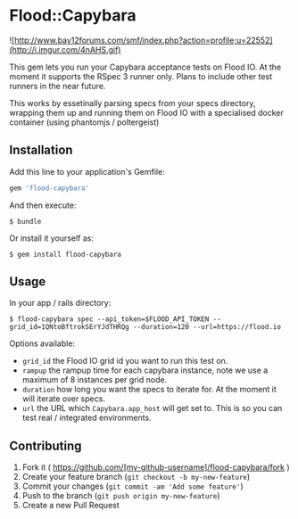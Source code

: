 # Flood::Capybara

![http://www.bay12forums.com/smf/index.php?action=profile;u=22552](http://i.imgur.com/4nAHS.gif)

This gem lets you run your Capybara acceptance tests on Flood IO. At the moment it supports the RSpec 3 runner only. Plans to include other test runners in the near future.

This works by essetinally parsing specs from your specs directory, wrapping them up and running them on Flood IO with a specialised docker container (using phantomjs / poltergeist)

## Installation

Add this line to your application's Gemfile:

```ruby
gem 'flood-capybara'
```

And then execute:

    $ bundle

Or install it yourself as:

    $ gem install flood-capybara

## Usage

In your app / rails directory:

    $ flood-capybara spec --api_token=$FLOOD_API_TOKEN --grid_id=1QNtoBftrokSErYJdTHRQg --duration=120 --url=https://flood.io

Options available:

- `grid_id` the Flood IO grid id you want to run this test on.
- `rampup` the rampup time for each capybara instance, note we use a maximum of 8 instances per grid node.
- `duration` how long you want the specs to iterate for. At the moment it will iterate over specs.
- `url` the URL which `Capybara.app_host` will get set to. This is so you can test real / integrated environments.

## Contributing

1. Fork it ( https://github.com/[my-github-username]/flood-capybara/fork )
2. Create your feature branch (`git checkout -b my-new-feature`)
3. Commit your changes (`git commit -am 'Add some feature'`)
4. Push to the branch (`git push origin my-new-feature`)
5. Create a new Pull Request

